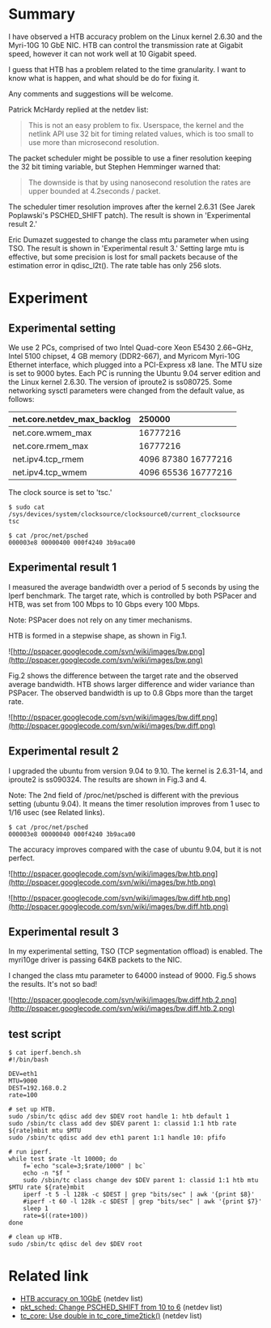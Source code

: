 # Summary #
I have observed a HTB accuracy problem on the Linux kernel 2.6.30 and the Myri-10G 10 GbE NIC.
HTB can control the transmission rate at Gigabit speed, however it can not work well at 10 Gigabit speed.

I guess that HTB has a problem related to the time granularity.
I want to know what is happen, and what should be do for fixing it.

Any comments and suggestions will be welcome.

Patrick McHardy replied at the netdev list:

> This is not an easy problem to fix. Userspace, the kernel and the
> netlink API use 32 bit for timing related values, which is too small
> to use more than microsecond resolution.

The packet scheduler might be possible to use a finer resolution keeping the 32 bit timing variable, but Stephen Hemminger warned that:

> The downside is that by using nanosecond resolution the rates are upper
> bounded at 4.2seconds / packet.

The scheduler timer resolution improves after the kernel 2.6.31 (See Jarek Poplawski's PSCHED\_SHIFT patch).
The result is shown in 'Experimental result 2.'

Eric Dumazet suggested to change the class mtu parameter when using TSO.  The result is shown in 'Experimental result 3.'  Setting large mtu is effective, but some precision is lost for small packets because of the estimation error in qdisc\_l2t(). The rate table has only 256 slots.

# Experiment #

## Experimental setting ##
We use 2 PCs, comprised of two Intel Quad-core Xeon E5430 2.66~GHz,
Intel 5100 chipset, 4 GB memory (DDR2-667), and Myricom Myri-10G
Ethernet interface, which plugged into a PCI-Express x8 lane.  The MTU
size is set to 9000 bytes.
Each PC is running the Ubuntu 9.04 server edition and the Linux kernel
2.6.30.  The version of iproute2 is ss080725.
Some networking sysctl parameters were changed from the
default value, as follows:

| net.core.netdev\_max\_backlog | 250000 |
|:------------------------------|:-------|
| net.core.wmem\_max                 | 16777216 |
| net.core.rmem\_max                  | 16777216 |
| net.ipv4.tcp\_rmem                    | 4096 87380 16777216 |
| net.ipv4.tcp\_wmem                   | 4096 65536 16777216 |

The clock source is set to 'tsc.'
```
$ sudo cat /sys/devices/system/clocksource/clocksource0/current_clocksource
tsc

$ cat /proc/net/psched
000003e8 00000400 000f4240 3b9aca00
```

## Experimental result 1 ##
I measured the average bandwidth over a period of 5 seconds by using
the Iperf benchmark. The target rate, which is controlled by both
PSPacer and HTB, was set from 100 Mbps to 10 Gbps every
100 Mbps.

Note: PSPacer does not rely on any timer mechanisms.

HTB is formed in a stepwise shape, as shown in Fig.1.

![http://pspacer.googlecode.com/svn/wiki/images/bw.png](http://pspacer.googlecode.com/svn/wiki/images/bw.png)

Fig.2 shows the difference between the target rate and the observed average bandwidth.
HTB shows larger difference and wider variance than
PSPacer. The observed bandwidth is up to 0.8 Gbps more than the
target rate.

![http://pspacer.googlecode.com/svn/wiki/images/bw.diff.png](http://pspacer.googlecode.com/svn/wiki/images/bw.diff.png)

## Experimental result 2 ##
I upgraded the ubuntu from version 9.04 to 9.10.  The kernel is 2.6.31-14, and iproute2 is ss090324.
The results are shown in Fig.3 and 4.

Note: The 2nd field of /proc/net/psched is different with the previous setting (ubuntu 9.04).
It means the timer resolution improves from 1 usec to 1/16 usec (see Related links).
```
$ cat /proc/net/psched 
000003e8 00000040 000f4240 3b9aca00
```

The accuracy improves compared with the case of ubuntu 9.04, but it is not perfect.

![http://pspacer.googlecode.com/svn/wiki/images/bw.htb.png](http://pspacer.googlecode.com/svn/wiki/images/bw.htb.png)

![http://pspacer.googlecode.com/svn/wiki/images/bw.diff.htb.png](http://pspacer.googlecode.com/svn/wiki/images/bw.diff.htb.png)

## Experimental result 3 ##

In my experimental setting, TSO (TCP segmentation offload) is enabled.  The myri10ge driver is passing 64KB packets to the NIC.

I changed the class mtu parameter to 64000 instead of 9000.
Fig.5 shows the results.  It's not so bad!

![http://pspacer.googlecode.com/svn/wiki/images/bw.diff.htb.2.png](http://pspacer.googlecode.com/svn/wiki/images/bw.diff.htb.2.png)

## test script ##
```
$ cat iperf.bench.sh
#!/bin/bash

DEV=eth1
MTU=9000
DEST=192.168.0.2
rate=100

# set up HTB.
sudo /sbin/tc qdisc add dev $DEV root handle 1: htb default 1
sudo /sbin/tc class add dev $DEV parent 1: classid 1:1 htb rate ${rate}mbit mtu $MTU
sudo /sbin/tc qdisc add dev eth1 parent 1:1 handle 10: pfifo

# run iperf.
while test $rate -lt 10000; do
	f=`echo "scale=3;$rate/1000" | bc`
	echo -n "$f "
	sudo /sbin/tc class change dev $DEV parent 1: classid 1:1 htb mtu $MTU rate ${rate}mbit
	iperf -t 5 -l 128k -c $DEST | grep "bits/sec" | awk '{print $8}'
	#iperf -t 60 -l 128k -c $DEST | grep "bits/sec" | awk '{print $7}'
	sleep 1
	rate=$((rate+100))
done

# clean up HTB.
sudo /sbin/tc qdisc del dev $DEV root
```

# Related link #
  * [HTB accuracy on 10GbE](http://www.spinics.net/lists/netdev/msg111137.html) (netdev list)
  * [pkt\_sched: Change PSCHED\_SHIFT from 10 to 6](http://www.spinics.net/lists/netdev/msg99304.html) (netdev list)
  * [tc\_core: Use double in tc\_core\_time2tick()](http://marc.info/?l=linux-netdev&m=124453482324409&w=2) (netdev list)